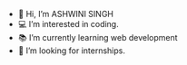 - 👋 Hi, I’m ASHWINI SINGH    
- 💻 I’m interested in coding.
- 📚 I’m currently learning web development
- 👀 I’m looking for internships.

<!---https://www.instagram.com/__ash.wini/
ASHWINI0207/ASHWINI0207 is a ✨ special ✨ repository because its `README.md` (this file) appears on your GitHub profile.
You can click the Preview link to take a look at your changes.
--->
